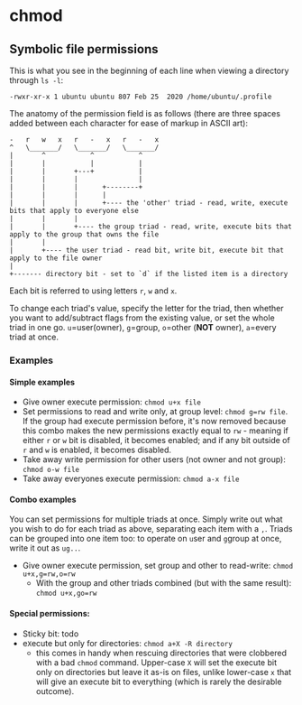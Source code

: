 # chmod

## Symbolic file permissions

This is what you see in the beginning of each line when viewing a directory through `ls -l`:
```
-rwxr-xr-x 1 ubuntu ubuntu 807 Feb 25  2020 /home/ubuntu/.profile
```

The anatomy of the permission field is as follows (there are three spaces added between each character for ease of markup in ASCII art):
```
-   r   w   x   r   -   x   r   -   x
^   \_______/   \_______/   \_______/
|       ^           ^           ^
|       |           |           |
|       |       +---+           |
|       |       |               |
|       |       |      +--------+
|       |       |      |
|       |       |      +---- the 'other' triad - read, write, execute bits that apply to everyone else
|       |       |
|       |       +---- the group triad - read, write, execute bits that apply to the group that owns the file
|       |
|       +---- the user triad - read bit, write bit, execute bit that apply to the file owner
|
+------- directory bit - set to `d` if the listed item is a directory

```

Each bit is referred to using letters `r`, `w` and `x`.

To change each triad's value, specify the letter for the triad, then whether you want to add/subtract flags from the existing value, or set the whole triad in one go. `u`=user(owner), `g`=group, `o`=other (**NOT** owner), `a`=every triad at once.

### Examples

#### Simple examples

- Give owner execute permission: `chmod u+x file`
- Set permissions to read and write only, at group level: `chmod g=rw file`. If the group had execute permission before, it's now removed because this combo makes the new permissions exactly equal to `rw` - meaning if either `r` or `w` bit is disabled, it becomes enabled; and if any bit outside of `r` and `w` is enabled, it becomes disabled.
- Take away write permission for other users (not owner and not group): `chmod o-w file`
- Take away everyones execute permission: `chmod a-x file`

#### Combo examples

You can set permissions for multiple triads at once. Simply write out what you wish to do for each triad as above, separating each item with a `,`. Triads can be grouped into one item too: to operate on `u`ser and `g`group at once, write it out as `ug..`.

- Give owner execute permission, set group and other to read-write: `chmod u+x,g=rw,o=rw`
  - With the group and other triads combined (but with the same result): `chmod u+x,go=rw`

#### Special permissions:

- Sticky bit: todo
- e`X`ecute but only for directories: `chmod a+X -R directory`
  - this comes in handy when rescuing directories that were clobbered with a bad `chmod` command. Upper-case `X` will set the execute bit only on directories but leave it as-is on files, unlike lower-case `x` that will give an execute bit to everything (which is rarely the desirable outcome).
